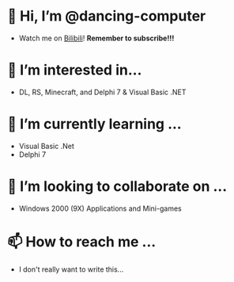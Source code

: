 # 👋 Hi, I’m @dancing-computer
  - Watch me on [Bilibili](https://space.bilibili.com/700466590)! **Remember to subscribe!!!**
# 👀 I’m interested in...
  - DL, RS, Minecraft, and Delphi 7 & Visual Basic .NET
# 🌱 I’m currently learning ...
  - Visual Basic .Net
  - Delphi 7
# 💞️ I’m looking to collaborate on ...
  - Windows 2000 (9X) Applications and Mini-games
# 📫 How to reach me ...
  - I don't really want to write this...
<!---
dancing-computer/dancing-computer is a ✨ special ✨ repository because its `README.md` (this file) appears on your GitHub profile.
You can click the Preview link to take a look at your changes.
--->
